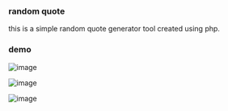 ### random quote
this is a simple random quote generator tool created using php.

### demo
![image](https://github.com/kmfoysal06/bmc-random-quote/assets/95936171/cacc1c4b-ffdf-484a-a560-21e3bf2eff74)

![image](https://github.com/kmfoysal06/bmc-random-quote/assets/95936171/909a8b36-43b3-4146-bf42-32a210ce66ed)

![image](https://github.com/kmfoysal06/bmc-random-quote/assets/95936171/d8b349cc-711e-4240-b45f-837abe87b4ff)
